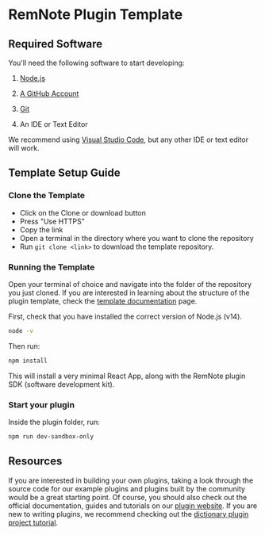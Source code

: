 # RemNote Plugin Template 

## Required Software

You'll need the following software to start developing:

1. [Node.js](https://nodejs.org/en/download/)

2. [A GitHub Account](https://github.com/)

3. [Git](https://git-scm.com/book/en/v2/Getting-Started-Installing-Git)

4. An IDE or Text Editor

We recommend using [Visual Studio Code](https://code.visualstudio.com/), but any other IDE or text editor will work.

## Template Setup Guide

### Clone the Template

- Click on the Clone or download button
- Press "Use HTTPS"
- Copy the link
- Open a terminal in the directory where you want to clone the repository
- Run `git clone <link>` to download the template repository.

### Running the Template

Open your terminal of choice and navigate into the folder of the repository you just cloned. If you are interested in learning about the structure of the plugin template, check the [template documentation](./03_parts_of_template.md) page.

First, check that you have installed the correct version of Node.js (v14).

```bash
node -v
```

Then run:

```bash
npm install
```

This will install a very minimal React App, along with the RemNote plugin SDK (software development kit).

### Start your plugin

Inside the plugin folder, run:

```bash
npm run dev-sandbox-only
```

## Resources

If you are interested in building your own plugins, taking a look through the source code for our example plugins and plugins built by the community would be a great starting point. Of course, you should also check out the official documentation, guides and tutorials on our [plugin website](https://plugins.remnote.com). If you are new to writing plugins, we recommend checking out the [dictionary plugin project tutorial](https://plugins.remnote.com/tutorials/project).
